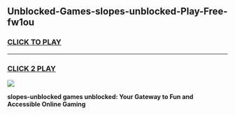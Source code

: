 
## Unblocked-Games-slopes-unblocked-Play-Free-fw1ou
<h3>
<a href="https://premium76.site?title=slopes-unblocked&ref=21A">CLICK TO PLAY</a></h3>
<hr>

<h3>
<a href="https://premium76.site?title=slopes-unblocked&ref=21A">CLICK 2 PLAY</a>
  
</h3>

<a href="https://premium76.site?title=slopes-unblocked&ref=21A"><img src="https://clearcache.store/games.png"></a>


**slopes-unblocked games unblocked: Your Gateway to Fun and Accessible Online Gaming**
